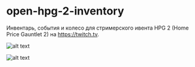 # open-hpg-2-inventory
Инвентарь, события и колесо для стримерского ивента HPG 2 (Home Price Gauntlet 2) на https://twitch.tv.

![alt text](images/wheel-screenshot.png)

![alt text](images/inventory-obs-screenshot.png)